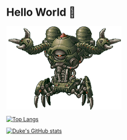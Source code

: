 # Hello World  👋

<img src="https://raw.githubusercontent.com/KravitzMC/KravitzMC/main/aa4.gif">


[![Top Langs](https://github-readme-stats.vercel.app/api/top-langs/?username=KravitzMC&layout=compact)](https://github.com/KravitzMC/github-readme-stats)

[![Duke's GitHub stats](https://github-readme-stats.vercel.app/api?username=KravitzMC)](https://github.com/KravitzMC/github-readme-stats)
